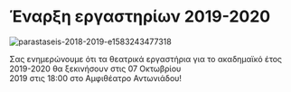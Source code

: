 # Έναρξη εργαστηρίων 2019-2020

![parastaseis-2018-2019-e1583243477318](https://github.com/theatrikiopa/theatrikiopa.eu/assets/16403754/528121dd-661b-4280-bd1a-144b4a7aa7d6)

Σας ενημερώνουμε ότι τα θεατρικά εργαστήρια για το ακαδημαϊκό έτος 2019-2020 θα ξεκινήσουν στις 07 Οκτωβρίου 2019 στις 18:00 στο Αμφιθέατρο Αντωνιάδου! 
